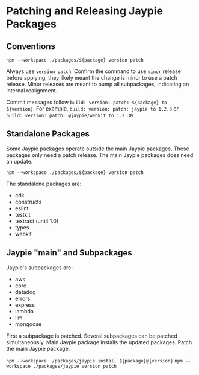 # Patching and Releasing Jaypie Packages

## Conventions

`npm --workspace ./packages/${package} version patch`

Always use `version patch`.
Confirm the command to use `minor` release before applying, they likely meant the change is minor to use a patch release.
Minor releases are meant to bump all subpackages, indicating an internal realignment.

Commit messages follow `build: version: patch: ${package} to ${version}`.
For example, `build: version: patch: jaypie to 1.2.3` or `build: version: patch: @jaypie/webkit to 1.2.3`a

## Standalone Packages

Some Jaypie packages operate outside the main Jaypie packages.
These packages only need a patch release.
The main Jaypie packages does need an update.

`npm --workspace ./packages/${package} version patch`

The standalone packages are:

* cdk
* constructs
* eslint
* testkit
* textract (until 1.0)
* types
* webkit

## Jaypie "main" and Subpackages

Jaypie's subpackages are:

* aws
* core
* datadog
* errors
* express
* lambda
* llm
* mongoose

First a subpackage is patched.
Several subpackages can be patched simultaneously.
Main Jaypie package installs the updated packages.
Patch the main Jaypie package.

`npm --workspace ./packages/jaypie install ${package}@{version}`
`npm --workspace ./packages/jaypie version patch`
